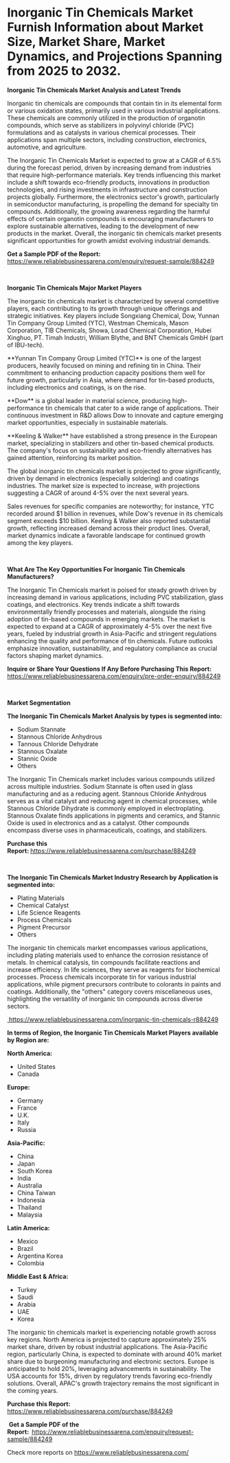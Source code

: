 <p><h1>Inorganic Tin Chemicals Market Furnish Information about Market Size, Market Share, Market Dynamics, and Projections Spanning from 2025 to 2032.</h1></p><p><strong>Inorganic Tin Chemicals Market Analysis and Latest Trends</strong></p>
<p><p>Inorganic tin chemicals are compounds that contain tin in its elemental form or various oxidation states, primarily used in various industrial applications. These chemicals are commonly utilized in the production of organotin compounds, which serve as stabilizers in polyvinyl chloride (PVC) formulations and as catalysts in various chemical processes. Their applications span multiple sectors, including construction, electronics, automotive, and agriculture. </p><p>The Inorganic Tin Chemicals Market is expected to grow at a CAGR of 6.5% during the forecast period, driven by increasing demand from industries that require high-performance materials. Key trends influencing this market include a shift towards eco-friendly products, innovations in production technologies, and rising investments in infrastructure and construction projects globally. Furthermore, the electronics sector's growth, particularly in semiconductor manufacturing, is propelling the demand for specialty tin compounds. Additionally, the growing awareness regarding the harmful effects of certain organotin compounds is encouraging manufacturers to explore sustainable alternatives, leading to the development of new products in the market. Overall, the inorganic tin chemicals market presents significant opportunities for growth amidst evolving industrial demands.</p></p>
<p><strong>Get a Sample PDF of the Report:&nbsp;</strong> <a href="https://www.reliablebusinessarena.com/enquiry/request-sample/884249?utm_campaign=2194&utm_medium=2&utm_source=Github&utm_content=ia&utm_term=01022025&utm_id=inorganic-tin-chemicals">https://www.reliablebusinessarena.com/enquiry/request-sample/884249</a></p>
<p>&nbsp;</p>
<p><strong>Inorganic Tin Chemicals Major Market Players</strong></p>
<p><p>The inorganic tin chemicals market is characterized by several competitive players, each contributing to its growth through unique offerings and strategic initiatives. Key players include Songxiang Chemical, Dow, Yunnan Tin Company Group Limited (YTC), Westman Chemicals, Mason Corporation, TIB Chemicals, Showa, Lorad Chemical Corporation, Hubei Xinghuo, PT. Timah Industri, William Blythe, and BNT Chemicals GmbH (part of IBU-tech). </p><p>**Yunnan Tin Company Group Limited (YTC)** is one of the largest producers, heavily focused on mining and refining tin in China. Their commitment to enhancing production capacity positions them well for future growth, particularly in Asia, where demand for tin-based products, including electronics and coatings, is on the rise.</p><p>**Dow** is a global leader in material science, producing high-performance tin chemicals that cater to a wide range of applications. Their continuous investment in R&D allows Dow to innovate and capture emerging market opportunities, especially in sustainable materials.</p><p>**Keeling & Walker** have established a strong presence in the European market, specializing in stabilizers and other tin-based chemical products. The company's focus on sustainability and eco-friendly alternatives has gained attention, reinforcing its market position.</p><p>The global inorganic tin chemicals market is projected to grow significantly, driven by demand in electronics (especially soldering) and coatings industries. The market size is expected to increase, with projections suggesting a CAGR of around 4-5% over the next several years.</p><p>Sales revenues for specific companies are noteworthy; for instance, YTC recorded around $1 billion in revenues, while Dow's revenue in its chemicals segment exceeds $10 billion. Keeling & Walker also reported substantial growth, reflecting increased demand across their product lines. Overall, market dynamics indicate a favorable landscape for continued growth among the key players.</p></p>
<p>&nbsp;</p>
<p><strong>What Are The Key Opportunities For Inorganic Tin Chemicals Manufacturers?</strong></p>
<p><p>The Inorganic Tin Chemicals market is poised for steady growth driven by increasing demand in various applications, including PVC stabilization, glass coatings, and electronics. Key trends indicate a shift towards environmentally friendly processes and materials, alongside the rising adoption of tin-based compounds in emerging markets. The market is expected to expand at a CAGR of approximately 4-5% over the next five years, fueled by industrial growth in Asia-Pacific and stringent regulations enhancing the quality and performance of tin chemicals. Future outlooks emphasize innovation, sustainability, and regulatory compliance as crucial factors shaping market dynamics.</p></p>
<p><strong>Inquire or Share Your Questions If Any Before Purchasing This Report:</strong> <a href="https://www.reliablebusinessarena.com/enquiry/pre-order-enquiry/884249?utm_campaign=2194&utm_medium=2&utm_source=Github&utm_content=ia&utm_term=01022025&utm_id=inorganic-tin-chemicals">https://www.reliablebusinessarena.com/enquiry/pre-order-enquiry/884249</a></p>
<p>&nbsp;</p>
<p><strong>Market Segmentation</strong></p>
<p><strong>The Inorganic Tin Chemicals Market Analysis by types is segmented into:</strong></p>
<p><ul><li>Sodium Stannate</li><li>Stannous Chloride Anhydrous</li><li>Tannous Chloride Dehydrate</li><li>Stannous Oxalate</li><li>Stannic Oxide</li><li>Others</li></ul></p>
<p><p>The Inorganic Tin Chemicals market includes various compounds utilized across multiple industries. Sodium Stannate is often used in glass manufacturing and as a reducing agent. Stannous Chloride Anhydrous serves as a vital catalyst and reducing agent in chemical processes, while Stannous Chloride Dihydrate is commonly employed in electroplating. Stannous Oxalate finds applications in pigments and ceramics, and Stannic Oxide is used in electronics and as a catalyst. Other compounds encompass diverse uses in pharmaceuticals, coatings, and stabilizers.</p></p>
<p><strong>Purchase this Report:&nbsp;</strong><a href="https://www.reliablebusinessarena.com/purchase/884249?utm_campaign=2194&utm_medium=2&utm_source=Github&utm_content=ia&utm_term=01022025&utm_id=inorganic-tin-chemicals">https://www.reliablebusinessarena.com/purchase/884249</a></p>
<p>&nbsp;</p>
<p><strong>The Inorganic Tin Chemicals Market Industry Research by Application is segmented into:</strong></p>
<p><ul><li>Plating Materials</li><li>Chemical Catalyst</li><li>Life Science Reagents</li><li>Process Chemicals</li><li>Pigment Precursor</li><li>Others</li></ul></p>
<p><p>The inorganic tin chemicals market encompasses various applications, including plating materials used to enhance the corrosion resistance of metals. In chemical catalysis, tin compounds facilitate reactions and increase efficiency. In life sciences, they serve as reagents for biochemical processes. Process chemicals incorporate tin for various industrial applications, while pigment precursors contribute to colorants in paints and coatings. Additionally, the "others" category covers miscellaneous uses, highlighting the versatility of inorganic tin compounds across diverse sectors.</p></p>
<p><a href="https://www.reliablebusinessarena.com/inorganic-tin-chemicals-r884249?utm_campaign=2194&utm_medium=2&utm_source=Github&utm_content=ia&utm_term=01022025&utm_id=inorganic-tin-chemicals">&nbsp;https://www.reliablebusinessarena.com/inorganic-tin-chemicals-r884249</a></p>
<p><strong>In terms of Region, the Inorganic Tin Chemicals Market Players available by Region are:</strong></p>
<p>
    <p> <strong> North America: </strong>
        <ul>
            <li>United States</li>
            <li>Canada</li>
        </ul>
        </p> 
    <p> <strong> Europe: </strong>
        <ul>
            <li>Germany</li>
            <li>France</li>
            <li>U.K.</li>
            <li>Italy</li>
            <li>Russia</li>
        </ul>
        </p> 
    <p> <strong> Asia-Pacific: </strong>
        <ul>
            <li>China</li>
            <li>Japan</li>
            <li>South Korea</li>
            <li>India</li>
            <li>Australia</li>
            <li>China Taiwan</li>
            <li>Indonesia</li>
            <li>Thailand</li>
            <li>Malaysia</li>
        </ul>
        </p> 
    <p> <strong> Latin America: </strong>
        <ul>
            <li>Mexico</li>
            <li>Brazil</li>
            <li>Argentina Korea</li>
            <li>Colombia</li>
        </ul>
        </p> 
    <p> <strong> Middle East & Africa: </strong>
        <ul>
            <li>Turkey</li>
            <li>Saudi</li>
            <li>Arabia</li>
            <li>UAE</li>
            <li>Korea</li>
        </ul>
    </p>
    </p>
<p><p>The inorganic tin chemicals market is experiencing notable growth across key regions. North America is projected to capture approximately 25% market share, driven by robust industrial applications. The Asia-Pacific region, particularly China, is expected to dominate with around 40% market share due to burgeoning manufacturing and electronic sectors. Europe is anticipated to hold 20%, leveraging advancements in sustainability. The USA accounts for 15%, driven by regulatory trends favoring eco-friendly solutions. Overall, APAC's growth trajectory remains the most significant in the coming years.</p></p>
<p><strong>Purchase this Report: </strong><a href="https://www.reliablebusinessarena.com/purchase/884249?utm_campaign=2194&utm_medium=2&utm_source=Github&utm_content=ia&utm_term=01022025&utm_id=inorganic-tin-chemicals">https://www.reliablebusinessarena.com/purchase/884249</a></p>
<p>&nbsp;<strong>Get a Sample PDF of the Report:&nbsp;&nbsp;</strong><a href="https://www.reliablebusinessarena.com/enquiry/request-sample/884249?utm_campaign=2194&utm_medium=2&utm_source=Github&utm_content=ia&utm_term=01022025&utm_id=inorganic-tin-chemicals">https://www.reliablebusinessarena.com/enquiry/request-sample/884249</a></p>
<p><strong></strong></p>
<p>Check more reports on <a href="https://www.reliablebusinessarena.com/?utm_campaign=2194&utm_medium=2&utm_source=Github&utm_content=ia&utm_term=01022025&utm_id=inorganic-tin-chemicals">https://www.reliablebusinessarena.com/</a></p>
